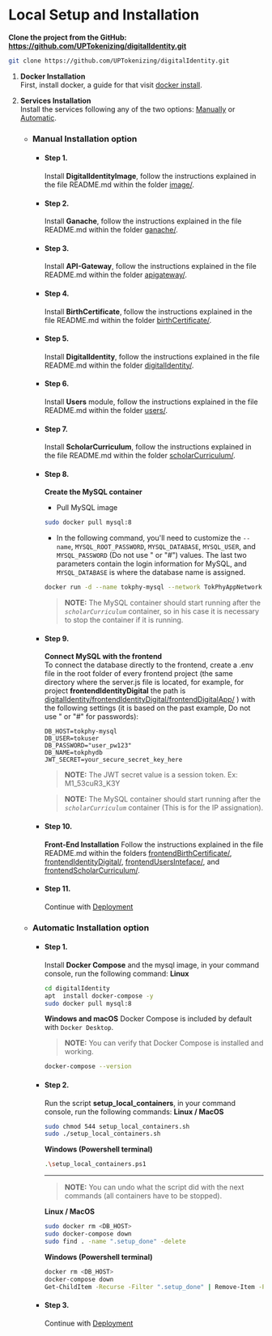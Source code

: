 # Local Setup and Installation

   **Clone the project from the GitHub: https://github.com/UPTokenizing/digitalIdentity.git**
   ```bash
   git clone https://github.com/UPTokenizing/digitalIdentity.git
   ```
1. **Docker Installation**  
   First, install docker, a guide for that visit [docker install](https://docs.docker.com/engine/install/).   
 
 2. **Services Installation**  
    Install the services following any of the two options: [Manually](https://github.com/UPTokenizing/digitalIdentity/blob/main/Local-Setup.md#manual-installation-option) or [Automatic](https://github.com/UPTokenizing/digitalIdentity/blob/main/Local-Setup.md#automatic-installation-option).

    * ### Manual Installation option
      - #### Step 1.
        Install **DigitalIdentityImage**, follow the instructions explained in the file README.md within the folder [image/](https://github.com/UPTokenizing/digitalIdentity/tree/main/image).
      - #### Step 2.
        Install **Ganache**, follow the instructions explained in the file README.md within the folder [ganache/](https://github.com/UPTokenizing/digitalIdentity/tree/main/ganache).
      - #### Step 3.
        Install **API-Gateway**, follow the instructions explained in the file README.md within the folder [apigateway/](https://github.com/UPTokenizing/digitalIdentity/tree/main/apigateway).
      - #### Step 4.
        Install **BirthCertificate**, follow the instructions explained in the file README.md within the folder [birthCertificate/](https://github.com/UPTokenizing/digitalIdentity/tree/main/birthCertificate).
      - #### Step 5.
        Install **DigitalIdentity**, follow the instructions explained in the file README.md within the folder [digitalIdentity/](https://github.com/UPTokenizing/digitalIdentity/tree/main/digitalIdentity).
      - #### Step 6.
        Install **Users** module, follow the instructions explained in the file README.md within the folder [users/](https://github.com/UPTokenizing/digitalIdentity/tree/main/users).
      - #### Step 7.
        Install **ScholarCurriculum**, follow the instructions explained in the file README.md within the folder [scholarCurriculum/](https://github.com/UPTokenizing/digitalIdentity/tree/main/scholarCurriculum).
      - #### Step 8.
        **Create the MySQL container**
        - Pull MySQL image
        ```bash
        sudo docker pull mysql:8
        ```
        - In the following command, you'll need to customize the `--name`, `MYSQL_ROOT_PASSWORD`, `MYSQL_DATABASE`, `MYSQL_USER`, and `MYSQL_PASSWORD` (Do not use \" or "#") values. The last two parameters contain the login information for MySQL, and `MYSQL_DATABASE` is where the database name is assigned.
        ```bash
        docker run -d --name tokphy-mysql --network TokPhyAppNetwork -e MYSQL_ROOT_PASSWORD=root_pw123 -e MYSQL_DATABASE=tokphydb -e MYSQL_USER=tokuser -e MYSQL_PASSWORD=user_pw123 -p 3306:3306 mysql:8
        ```
        > **NOTE:** The MySQL container should start running after the *`scholarCurriculum`* container, so in his case it is necessary to stop the container if it is running.
        
      - #### Step 9.
        **Connect MySQL with the frontend**  
        To connect the database directly to the frontend, create a .env file in the root folder of every frontend project (the same directory where the server.js file is located, for example, for project **frontendIdentityDigital** the path is [digitalIdentity/frontendIdentityDigital/frontendDigitalApp/](https://github.com/UPTokenizing/digitalIdentity/tree/main/frontendIdentityDigital/frontendDigitalApp/)  ) with the following settings (it is based on the past example, Do not use \" or "#" for passwords):
        ```env
        DB_HOST=tokphy-mysql
        DB_USER=tokuser
        DB_PASSWORD="user_pw123"
        DB_NAME=tokphydb
        JWT_SECRET=your_secure_secret_key_here
        ```
        > **NOTE:** The JWT secret value is a session token. Ex: M1_53cuR3_K3Y
        
        > **NOTE:** The MySQL container should start running after the *`scholarCurriculum`* container (This is for the IP assignation).

      - #### Step 10.
        **Front-End Installation**
          Follow the instructions explained in the file README.md within the folders [frontendBirthCertificate/](https://github.com/UPTokenizing/digitalIdentity/tree/main/frontendBirthCertificate), [frontendIdentityDigital/](https://github.com/UPTokenizing/digitalIdentity/tree/main/frontendIdentityDigital), [frontendUsersInteface/](https://github.com/UPTokenizing/digitalIdentity/tree/main/frontendUsersInteface), and [frontendScholarCurriculum/](https://github.com/UPTokenizing/digitalIdentity/tree/main/frontendScholarCurriculum).
      - #### Step 11.
        Continue with [Deployment](https://github.com/UPTokenizing/digitalIdentity/blob/main/README.md#deployment)


    * ### Automatic Installation option
       
      - #### Step 1.
        Install **Docker Compose** and the mysql image, in your command console, run the following command:
        **Linux**
        ```bash
        cd digitalIdentity
        apt  install docker-compose -y
        sudo docker pull mysql:8
        ```
        **Windows and macOS**
        Docker Compose is included by default with `Docker Desktop`.

        > **NOTE:** You can verify that Docker Compose is installed and working. 
        ```bash 
        docker-compose --version
        ```
    
      - #### Step 2.
        Run the script **setup_local_containers**, in your command console, run the following commands:
        **Linux / MacOS**
        ```bash
        sudo chmod 544 setup_local_containers.sh
        sudo ./setup_local_containers.sh
        ```
        
        **Windows (Powershell terminal)**
        ```bash
        .\setup_local_containers.ps1
        ```
     
        ---
        > **NOTE:** You can undo what the script did with the next commands (all containers have to be stopped).
        
        **Linux / MacOS**
        ```bash 
        sudo docker rm <DB_HOST>
        sudo docker-compose down
        sudo find . -name ".setup_done" -delete
        ```
        
        **Windows (Powershell terminal)**
        ```bash 
        docker rm <DB_HOST>
        docker-compose down
        Get-ChildItem -Recurse -Filter ".setup_done" | Remove-Item -Force
        ```
      - #### Step 3.
        Continue with [Deployment](https://github.com/UPTokenizing/digitalIdentity/blob/main/README.md#deployment)
        
